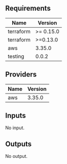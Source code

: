 ## Requirements

| Name | Version |
|------|---------|
| terraform | >= 0.15.0 |
| terraform | >=0.13.0 |
| aws | 3.35.0 |
| testing | 0.0.2 |

## Providers

| Name | Version |
|------|---------|
| aws | 3.35.0 |

## Inputs

No input.

## Outputs

No output.
